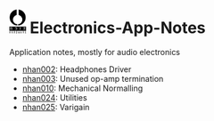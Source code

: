 # <a href="https://www.noizhardware.com/"><img src="img/nhfull_tiny.png" alt="noizHARDWARE logo" width="30"/></a> Electronics-App-Notes

Application notes, mostly for audio electronics

* [nhan002](nhan002_headphones_driver/nhan002.md): Headphones Driver
* [nhan003](nhan003_unused_opamp/nhan003.md): Unused op-amp termination
* [nhan010](nhan010_mechanical_normalling/nhan010.md): Mechanical Normalling
* [nhan024](nhan024_utilities/nhan024.md): Utilities
* [nhan025](nhan025_varigain/nhan025.md): Varigain

<!--
---
<center>
     <a href="https://www.noizhardware.com/">
          <img src="img/nhfavico_black.png" alt="noizHARDWARE logo" width="20"/></center></a>
          -->